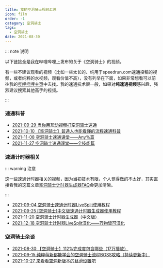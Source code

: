 ```yaml
---
title: 我的空洞骑士视频汇总
icon: film
order: -1
category: 空洞骑士
tags:
  - 空洞骑士
date: 2021-08-30
---
```


<!-- more -->

::: note 说明

以下链接全是我在哔哩哔哩上发布的关于《空洞骑士》的视频。

有一些不建议观看的视频（比如一些太长的、纯用于speedrun.com速通投稿的视频，或者纯粹的水视频，观看价值不高），没有列举在下面，如果非常想看可以前往我的[哔哩哔哩主页](https://space.bilibili.com/1415334)中去找。我的速通技术很一般，如果对**纯速通视频**感兴趣，强烈建议搜索其他高手的视频。

:::

### 速通科普

- [2021-09-29 当你用互动视频打空洞骑士速通](https://www.bilibili.com/video/BV1w64y187Bg)
- [2021-10-10 【空洞骑士】普通人也能看懂的流程速通科普](https://www.bilibili.com/video/BV1WP4y1t7WJ)
- [2021-11-08 空洞骑士速通课堂——Any%篇](https://www.bilibili.com/video/BV18q4y137jd)
- [2021-11-27 空洞骑士速通课堂——全技能篇](https://www.bilibili.com/video/BV1634y197YA)

### 速通计时器相关

::: warning 注意

这一些速通计时器相关的视频，因为当初技术有限，个人觉得做的不太好，其实直接看我的这篇文章[空洞骑士计时器生成器FAQ](hksplitmaker-faq.md)会更加清晰。

:::

- [2021-09-04 空洞骑士速通计时器LiveSplit使用教程](https://www.bilibili.com/video/BV1jq4y1S7YA)
- [2021-09-25 [空洞骑士]中文版速通计时器生成器使用教程](https://www.bilibili.com/video/BV1fL4y187sN)
- [2021-11-20 空洞骑士计时器生成器（中文版）](https://www.bilibili.com/video/BV1cq4y1g7Sy)
- [2021-12-18 空洞骑士计时器LiveSplit汉化——万物皆可汉化](https://www.bilibili.com/video/BV1h34y197eW)

### 空洞骑士杂谈

- [2021-08-30 【空洞骑士】112%完成度包含哪些（17万播放）](https://www.bilibili.com/video/BV1Cy4y1G7Yy)
- [2021-09-15 纯粹萌新都能学会的空洞骑士流程BOSS攻略（持续更新中）](https://www.bilibili.com/video/BV1oM4y1G7LW)
- [2021-10-27 来看看空洞新版本的丝滑设置吧](https://www.bilibili.com/video/BV1JF411a7o2)